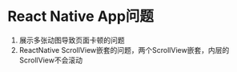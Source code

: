 # React Native App问题



1. 展示多张动图导致页面卡顿的问题
2. ReactNative ScrollView嵌套的问题，两个ScrollView嵌套，内层的ScrollView不会滚动